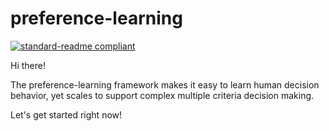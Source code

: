 # preference-learning

[![standard-readme compliant](https://img.shields.io/badge/matlab%20coding-1.1-brightgreen.svg?style=flat-square)](https://www.mathworks.com/products/matlab.html)

Hi there!

The preference-learning framework makes it easy to learn human decision behavior, yet scales to support complex multiple criteria decision making.

Let's get started right now!
